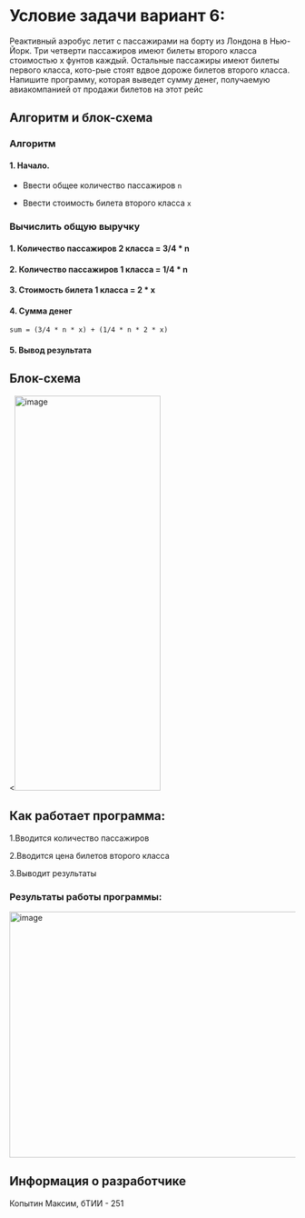 <h1>Условие задачи вариант 6:</h1>
Реактивный аэробус летит с пассажирами на борту из Лондона в Нью-Йорк. Три
четверти пассажиров имеют билеты второго класса стоимостью х фунтов каждый.
Остальные пассажиры имеют билеты первого класса, кото-рые стоят вдвое дороже
билетов второго класса. Напишите программу, которая выведет сумму денег,
получаемую авиакомпанией от продажи билетов на этот рейс 

<h2>Алгоритм и блок-схема</h2>

<h3>Алгоритм</h3>

<h4>1. Начало.</h4>

- Ввести общее количество пассажиров <code>n</code> 

- Ввести стоимость билета второго класса <code>x</code> 

<h3>Вычислить общую выручку</h3>
<h4>1. Количество пассажиров 2 класса = 3/4 * n</h4>
<h4>2. Количество пассажиров 1 класса = 1/4 * n</h4>
<h4>3. Стоимость билета 1 класса = 2 * x</h4>
<h4>4. Сумма денег</h4>
<code>sum = (3/4 * n * x) + (1/4 * n * 2 * x)</code>

<h4>5. Вывод результата</h4>


<h2>Блок-схема</h2>
<<img width="257" height="695" alt="image" src="https://github.com/user-attachments/assets/f5455e28-1781-42b1-836d-5d27fe071de6" />
 

<h2>Как работает программа:</h2>

1.Вводится количество пассажиров

2.Вводится цена билетов второго класса

3.Выводит результаты

<h3>Результаты работы программы:</h3>
<img width="1532" height="433" alt="image" src="https://github.com/user-attachments/assets/5d9c698b-6dc8-4778-8e69-51563db13d52" />


<h2>Информация о разработчике</h2>
Копытин Максим, бТИИ - 251
